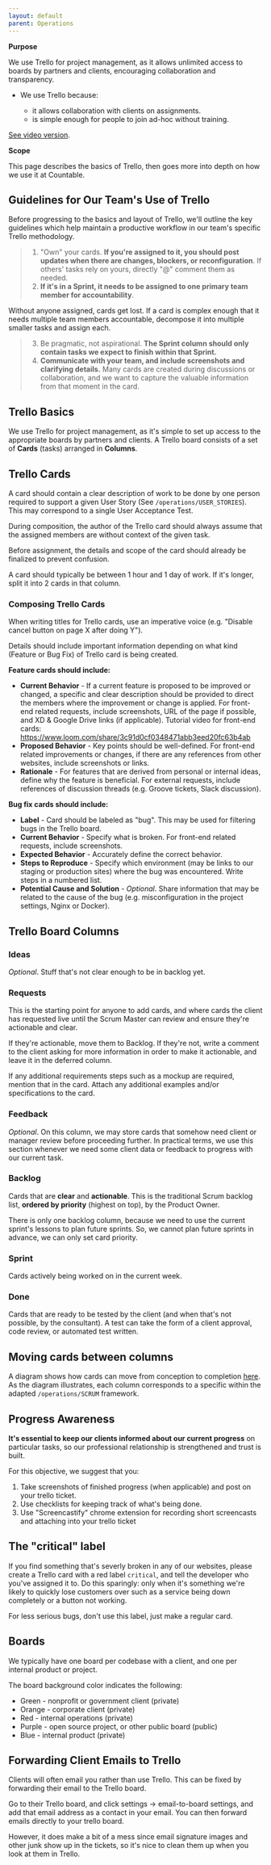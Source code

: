 ```yaml
---
layout: default
parent: Operations
---
```


**Purpose**

We use Trello for project management, as it allows unlimited access to
boards by partners and clients, encouraging collaboration and
transparency.

  - We use Trello because:
    
      - it allows collaboration with clients on assignments.
      - is simple enough for people to join ad-hoc without training.

[See video version](https://www.youtube.com/watch?v=6X9x4SCLhKs).

**Scope**

This page describes the basics of Trello, then goes more into depth on
how we use it at Countable.

## Guidelines for Our Team's Use of Trello

Before progressing to the basics and layout of Trello, we'll outline the
key guidelines which help maintain a productive workflow in our team's
specific Trello methodology.

> 1.  "Own" your cards. **If you're assigned to it, you should post
>     updates when there are changes, blockers, or reconfiguration**. If
>     others' tasks rely on yours, directly "@" comment them as needed.
> 2.  **If it's in a Sprint, it needs to be assigned to one primary team
>     member for accountability**.

Without anyone assigned, cards get lost. If a card is complex enough
that it needs multiple team members accountable, decompose it into
multiple smaller tasks and assign each.

> 3.  Be pragmatic, not aspirational. **The Sprint column should only
>     contain tasks we expect to finish within that Sprint.**
> 4.  **Communicate with your team, and include screenshots and
>     clarifying details.** Many cards are created during discussions or
>     collaboration, and we want to capture the valuable information
>     from that moment in the card.

## Trello Basics

We use Trello for project management, as it's simple to set up access to
the appropriate boards by partners and clients. A Trello board consists
of a set of **Cards** (tasks) arranged in **Columns**.

## Trello Cards

A card should contain a clear description of work to be done by one
person required to support a given User Story (See
`/operations/USER_STORIES`). This may correspond to a single User
Acceptance Test.

During composition, the author of the Trello card should always assume
that the assigned members are without context of the given task.

Before assignment, the details and scope of the card should already be
finalized to prevent confusion.

A card should typically be between 1 hour and 1 day of work. If it's
longer, split it into 2 cards in that column.

### Composing Trello Cards

When writing titles for Trello cards, use an imperative voice (e.g.
"Disable cancel button on page X after doing Y").

Details should include important information depending on what kind
(Feature or Bug Fix) of Trello card is being created.

**Feature cards should include:**

  - **Current Behavior** - If a current feature is proposed to be
    improved or changed, a specific and clear description should be
    provided to direct the members where the improvement or change is
    applied. For front-end related requests, include screenshots, URL of
    the page if possible, and XD & Google Drive links (if applicable).
    Tutorial video for front-end cards:
    <https://www.loom.com/share/3c91d0cf0348471abb3eed20fc63b4ab>
  - **Proposed Behavior** - Key points should be well-defined. For
    front-end related improvements or changes, if there are any
    references from other websites, include screenshots or links.
  - **Rationale** - For features that are derived from personal or
    internal ideas, define why the feature is beneficial. For external
    requests, include references of discussion threads (e.g. Groove
    tickets, Slack discussion).

**Bug fix cards should include:**

  - **Label** - Card should be labeled as "bug". This may be used for
    filtering bugs in the Trello board.
  - **Current Behavior** - Specify what is broken. For front-end related
    requests, include screenshots.
  - **Expected Behavior** - Accurately define the correct behavior.
  - **Steps to Reproduce** - Specify which environment (may be links to
    our staging or production sites) where the bug was encountered.
    Write steps in a numbered list.
  - **Potential Cause and Solution** - *Optional*. Share information
    that may be related to the cause of the bug (e.g. misconfiguration
    in the project settings, Nginx or Docker).

## Trello Board Columns

### Ideas

*Optional*. Stuff that's not clear enough to be in backlog yet.

### Requests

This is the starting point for anyone to add cards, and where cards the
client has requested live until the Scrum Master can review and ensure
they're actionable and clear.

If they're actionable, move them to Backlog. If they're not, write a
comment to the client asking for more information in order to make it
actionable, and leave it in the deferred column.

If any additional requirements steps such as a mockup are required,
mention that in the card. Attach any additional examples and/or
specifications to the card.

### Feedback

*Optional*. On this column, we may store cards that somehow need client
or manager review before proceeding further. In practical terms, we use
this section whenever we need some client data or feedback to progress
with our current task.

### Backlog

Cards that are **clear** and **actionable**. This is the traditional
Scrum backlog list, **ordered by priority** (highest on top), by the
Product Owner.

There is only one backlog column, because we need to use the current
sprint's lessons to plan future sprints. So, we cannot plan future
sprints in advance, we can only set card priority.

### Sprint

Cards actively being worked on in the current week.

### Done

Cards that are ready to be tested by the client (and when that's not
possible, by the consultant). A test can take the form of a client
approval, code review, or automated test written.

## Moving cards between columns

A diagram shows how cards can move from conception to completion
[here](https://drive.google.com/open?id=1VrniT1lRqVu9sJr0ZMK1aQLnFwEuFIQD).
As the diagram illustrates, each column corresponds to a specific within
the adapted `/operations/SCRUM` framework.

## Progress Awareness

**It's essential to keep our clients informed about our current
progress** on particular tasks, so our professional relationship is
strengthened and trust is built.

For this objective, we suggest that you:

1)  Take screenshots of finished progress (when applicable) and post on
    your trello ticket.
2)  Use checklists for keeping track of what's being done.
3)  Use "Screencastify" chrome extension for recording short screencasts
    and attaching into your trello ticket

## The "critical" label

If you find something that's severly broken in any of our websites,
please create a Trello card with a red label `critical`, and tell the
developer who you've assigned it to. Do this sparingly: only when it's
something we're likely to quickly lose customers over such as a service
being down completely or a button not working.

For less serious bugs, don't use this label, just make a regular card.

## Boards

We typically have one board per codebase with a client, and one per
internal product or project.

The board background color indicates the following:

  - Green - nonprofit or government client (private)
  - Orange - corporate client (private)
  - Red - internal operations (private)
  - Purple - open source project, or other public board (public)
  - Blue - internal product (private)

## Forwarding Client Emails to Trello

Clients will often email you rather than use Trello. This can be fixed
by forwarding their email to the Trello board.

Go to their Trello board, and click settings -\> email-to-board
settings, and add that email address as a contact in your email. You can
then forward emails directly to your trello board.

However, it does make a bit of a mess since email signature images and
other junk show up in the tickets, so it's nice to clean them up when
you look at them in Trello.
